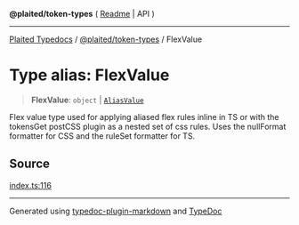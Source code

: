 **@plaited/token-types** ( [Readme](../README.md) \| API )

***

[Plaited Typedocs](../../../modules.md) / [@plaited/token-types](../modules.md) / FlexValue

# Type alias: FlexValue

> **FlexValue**: `object` \| [`AliasValue`](AliasValue.md)

Flex value type used for applying aliased flex rules inline in TS or
with the tokensGet postCSS plugin as a nested set of css rules.
Uses the nullFormat formatter for CSS and the ruleSet formatter for TS.

## Source

[index.ts:116](https://github.com/plaited/plaited/blob/95d1a1b/libs/token-types/src/index.ts#L116)

***

Generated using [typedoc-plugin-markdown](https://www.npmjs.com/package/typedoc-plugin-markdown) and [TypeDoc](https://typedoc.org/)
